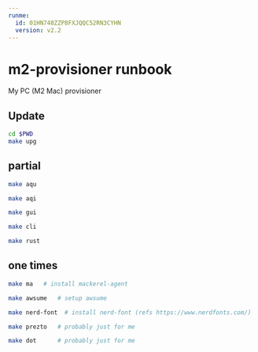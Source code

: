 ```yaml
---
runme:
  id: 01HN748ZZP8FXJQQC52RN3CYHN
  version: v2.2
---
```


# m2-provisioner runbook

My PC (M2 Mac) provisioner


## Update 

```bash
cd $PWD
make upg
```


## partial

```bash
make aqu
```

```bash
make aqi
```

```bash 
make gui
```

```bash 
make cli
```

```bash 
make rust
```


## one times

```bash 
make ma   # install mackerel-agent
```

```bash
make awsume   # setup awsume
```

```bash
make nerd-font  # install nerd-font (refs https://www.nerdfonts.com/)
```

```bash
make prezto   # probably just for me
```

```bash
make dot      # probably just for me
```
